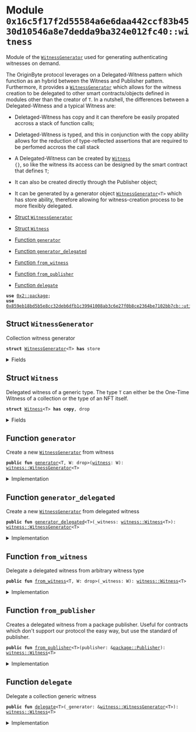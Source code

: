 
<a name="0x16c5f17f2d55584a6e6daa442ccf83b4530d10546a8e7dedda9ba324e012fc40_witness"></a>

# Module `0x16c5f17f2d55584a6e6daa442ccf83b4530d10546a8e7dedda9ba324e012fc40::witness`

Module of the <code><a href="witness.md#0x16c5f17f2d55584a6e6daa442ccf83b4530d10546a8e7dedda9ba324e012fc40_witness_WitnessGenerator">WitnessGenerator</a></code> used for generating authenticating
witnesses on demand.

The OriginByte protocol leverages on a Delegated-Witness pattern which function
as an hybrid between the Witness and Publisher pattern. Furthermore, it provides
a <code><a href="witness.md#0x16c5f17f2d55584a6e6daa442ccf83b4530d10546a8e7dedda9ba324e012fc40_witness_WitnessGenerator">WitnessGenerator</a></code> which allows for the witness creation to be delegated to
other smart contracts/objects defined in modules other than the creator of <code>T</code>.
In a nutshell, the differences between a Delegated-Witness and a typical Witness are:

- Deletaged-Witness has copy and it can therefore be easily propated accross
a stack of function calls;
- Deletaged-Witness is typed, and this in conjunction with the copy ability allows for the
reduction of type-reflected assertions that are required to be perfomed accross the call stack
- A Delegated-Witness can be created by <code><a href="witness.md#0x16c5f17f2d55584a6e6daa442ccf83b4530d10546a8e7dedda9ba324e012fc40_witness_Witness">Witness</a> {}</code>, so like the witness its access can be
designed by the smart contract that defines <code>T</code>;
- It can also be created directly through the Publisher object;
- It can be generated by a generator object <code><a href="witness.md#0x16c5f17f2d55584a6e6daa442ccf83b4530d10546a8e7dedda9ba324e012fc40_witness_WitnessGenerator">WitnessGenerator</a>&lt;T&gt;</code> which has store ability,
therefore allowing for witness-creation process to be more flexibly delegated.


-  [Struct `WitnessGenerator`](#0x16c5f17f2d55584a6e6daa442ccf83b4530d10546a8e7dedda9ba324e012fc40_witness_WitnessGenerator)
-  [Struct `Witness`](#0x16c5f17f2d55584a6e6daa442ccf83b4530d10546a8e7dedda9ba324e012fc40_witness_Witness)
-  [Function `generator`](#0x16c5f17f2d55584a6e6daa442ccf83b4530d10546a8e7dedda9ba324e012fc40_witness_generator)
-  [Function `generator_delegated`](#0x16c5f17f2d55584a6e6daa442ccf83b4530d10546a8e7dedda9ba324e012fc40_witness_generator_delegated)
-  [Function `from_witness`](#0x16c5f17f2d55584a6e6daa442ccf83b4530d10546a8e7dedda9ba324e012fc40_witness_from_witness)
-  [Function `from_publisher`](#0x16c5f17f2d55584a6e6daa442ccf83b4530d10546a8e7dedda9ba324e012fc40_witness_from_publisher)
-  [Function `delegate`](#0x16c5f17f2d55584a6e6daa442ccf83b4530d10546a8e7dedda9ba324e012fc40_witness_delegate)


<pre><code><b>use</b> <a href="">0x2::package</a>;
<b>use</b> <a href="">0x859eb18bd5b5e8cc32deb6dfb1c39941008ab3c6e27f0b8ce2364be7102bb7cb::utils</a>;
</code></pre>



<a name="0x16c5f17f2d55584a6e6daa442ccf83b4530d10546a8e7dedda9ba324e012fc40_witness_WitnessGenerator"></a>

## Struct `WitnessGenerator`

Collection witness generator


<pre><code><b>struct</b> <a href="witness.md#0x16c5f17f2d55584a6e6daa442ccf83b4530d10546a8e7dedda9ba324e012fc40_witness_WitnessGenerator">WitnessGenerator</a>&lt;T&gt; <b>has</b> store
</code></pre>



<details>
<summary>Fields</summary>


<dl>
<dt>
<code>dummy_field: bool</code>
</dt>
<dd>

</dd>
</dl>


</details>

<a name="0x16c5f17f2d55584a6e6daa442ccf83b4530d10546a8e7dedda9ba324e012fc40_witness_Witness"></a>

## Struct `Witness`

Delegated witness of a generic type. The type <code>T</code> can either be
the One-Time Witness of a collection or the type of an NFT itself.


<pre><code><b>struct</b> <a href="witness.md#0x16c5f17f2d55584a6e6daa442ccf83b4530d10546a8e7dedda9ba324e012fc40_witness_Witness">Witness</a>&lt;T&gt; <b>has</b> <b>copy</b>, drop
</code></pre>



<details>
<summary>Fields</summary>


<dl>
<dt>
<code>dummy_field: bool</code>
</dt>
<dd>

</dd>
</dl>


</details>

<a name="0x16c5f17f2d55584a6e6daa442ccf83b4530d10546a8e7dedda9ba324e012fc40_witness_generator"></a>

## Function `generator`

Create a new <code><a href="witness.md#0x16c5f17f2d55584a6e6daa442ccf83b4530d10546a8e7dedda9ba324e012fc40_witness_WitnessGenerator">WitnessGenerator</a></code> from witness


<pre><code><b>public</b> <b>fun</b> <a href="witness.md#0x16c5f17f2d55584a6e6daa442ccf83b4530d10546a8e7dedda9ba324e012fc40_witness_generator">generator</a>&lt;T, W: drop&gt;(<a href="witness.md#0x16c5f17f2d55584a6e6daa442ccf83b4530d10546a8e7dedda9ba324e012fc40_witness">witness</a>: W): <a href="witness.md#0x16c5f17f2d55584a6e6daa442ccf83b4530d10546a8e7dedda9ba324e012fc40_witness_WitnessGenerator">witness::WitnessGenerator</a>&lt;T&gt;
</code></pre>



<details>
<summary>Implementation</summary>


<pre><code><b>public</b> <b>fun</b> <a href="witness.md#0x16c5f17f2d55584a6e6daa442ccf83b4530d10546a8e7dedda9ba324e012fc40_witness_generator">generator</a>&lt;T, W: drop&gt;(<a href="witness.md#0x16c5f17f2d55584a6e6daa442ccf83b4530d10546a8e7dedda9ba324e012fc40_witness">witness</a>: W): <a href="witness.md#0x16c5f17f2d55584a6e6daa442ccf83b4530d10546a8e7dedda9ba324e012fc40_witness_WitnessGenerator">WitnessGenerator</a>&lt;T&gt; {
    <a href="witness.md#0x16c5f17f2d55584a6e6daa442ccf83b4530d10546a8e7dedda9ba324e012fc40_witness_generator_delegated">generator_delegated</a>(<a href="witness.md#0x16c5f17f2d55584a6e6daa442ccf83b4530d10546a8e7dedda9ba324e012fc40_witness_from_witness">from_witness</a>&lt;T, W&gt;(<a href="witness.md#0x16c5f17f2d55584a6e6daa442ccf83b4530d10546a8e7dedda9ba324e012fc40_witness">witness</a>))
}
</code></pre>



</details>

<a name="0x16c5f17f2d55584a6e6daa442ccf83b4530d10546a8e7dedda9ba324e012fc40_witness_generator_delegated"></a>

## Function `generator_delegated`

Create a new <code><a href="witness.md#0x16c5f17f2d55584a6e6daa442ccf83b4530d10546a8e7dedda9ba324e012fc40_witness_WitnessGenerator">WitnessGenerator</a></code> from delegated witness


<pre><code><b>public</b> <b>fun</b> <a href="witness.md#0x16c5f17f2d55584a6e6daa442ccf83b4530d10546a8e7dedda9ba324e012fc40_witness_generator_delegated">generator_delegated</a>&lt;T&gt;(_witness: <a href="witness.md#0x16c5f17f2d55584a6e6daa442ccf83b4530d10546a8e7dedda9ba324e012fc40_witness_Witness">witness::Witness</a>&lt;T&gt;): <a href="witness.md#0x16c5f17f2d55584a6e6daa442ccf83b4530d10546a8e7dedda9ba324e012fc40_witness_WitnessGenerator">witness::WitnessGenerator</a>&lt;T&gt;
</code></pre>



<details>
<summary>Implementation</summary>


<pre><code><b>public</b> <b>fun</b> <a href="witness.md#0x16c5f17f2d55584a6e6daa442ccf83b4530d10546a8e7dedda9ba324e012fc40_witness_generator_delegated">generator_delegated</a>&lt;T&gt;(
    _witness: <a href="witness.md#0x16c5f17f2d55584a6e6daa442ccf83b4530d10546a8e7dedda9ba324e012fc40_witness_Witness">Witness</a>&lt;T&gt;,
): <a href="witness.md#0x16c5f17f2d55584a6e6daa442ccf83b4530d10546a8e7dedda9ba324e012fc40_witness_WitnessGenerator">WitnessGenerator</a>&lt;T&gt; {
    <a href="witness.md#0x16c5f17f2d55584a6e6daa442ccf83b4530d10546a8e7dedda9ba324e012fc40_witness_WitnessGenerator">WitnessGenerator</a> {}
}
</code></pre>



</details>

<a name="0x16c5f17f2d55584a6e6daa442ccf83b4530d10546a8e7dedda9ba324e012fc40_witness_from_witness"></a>

## Function `from_witness`

Delegate a delegated witness from arbitrary witness type


<pre><code><b>public</b> <b>fun</b> <a href="witness.md#0x16c5f17f2d55584a6e6daa442ccf83b4530d10546a8e7dedda9ba324e012fc40_witness_from_witness">from_witness</a>&lt;T, W: drop&gt;(_witness: W): <a href="witness.md#0x16c5f17f2d55584a6e6daa442ccf83b4530d10546a8e7dedda9ba324e012fc40_witness_Witness">witness::Witness</a>&lt;T&gt;
</code></pre>



<details>
<summary>Implementation</summary>


<pre><code><b>public</b> <b>fun</b> <a href="witness.md#0x16c5f17f2d55584a6e6daa442ccf83b4530d10546a8e7dedda9ba324e012fc40_witness_from_witness">from_witness</a>&lt;T, W: drop&gt;(_witness: W): <a href="witness.md#0x16c5f17f2d55584a6e6daa442ccf83b4530d10546a8e7dedda9ba324e012fc40_witness_Witness">Witness</a>&lt;T&gt; {
    <a href="_assert_same_module_as_witness">utils::assert_same_module_as_witness</a>&lt;T, W&gt;();
    <a href="witness.md#0x16c5f17f2d55584a6e6daa442ccf83b4530d10546a8e7dedda9ba324e012fc40_witness_Witness">Witness</a> {}
}
</code></pre>



</details>

<a name="0x16c5f17f2d55584a6e6daa442ccf83b4530d10546a8e7dedda9ba324e012fc40_witness_from_publisher"></a>

## Function `from_publisher`

Creates a delegated witness from a package publisher.
Useful for contracts which don't support our protocol the easy way,
but use the standard of publisher.


<pre><code><b>public</b> <b>fun</b> <a href="witness.md#0x16c5f17f2d55584a6e6daa442ccf83b4530d10546a8e7dedda9ba324e012fc40_witness_from_publisher">from_publisher</a>&lt;T&gt;(publisher: &<a href="_Publisher">package::Publisher</a>): <a href="witness.md#0x16c5f17f2d55584a6e6daa442ccf83b4530d10546a8e7dedda9ba324e012fc40_witness_Witness">witness::Witness</a>&lt;T&gt;
</code></pre>



<details>
<summary>Implementation</summary>


<pre><code><b>public</b> <b>fun</b> <a href="witness.md#0x16c5f17f2d55584a6e6daa442ccf83b4530d10546a8e7dedda9ba324e012fc40_witness_from_publisher">from_publisher</a>&lt;T&gt;(publisher: &Publisher): <a href="witness.md#0x16c5f17f2d55584a6e6daa442ccf83b4530d10546a8e7dedda9ba324e012fc40_witness_Witness">Witness</a>&lt;T&gt; {
    <a href="_assert_publisher">utils::assert_publisher</a>&lt;T&gt;(publisher);
    <a href="witness.md#0x16c5f17f2d55584a6e6daa442ccf83b4530d10546a8e7dedda9ba324e012fc40_witness_Witness">Witness</a> {}
}
</code></pre>



</details>

<a name="0x16c5f17f2d55584a6e6daa442ccf83b4530d10546a8e7dedda9ba324e012fc40_witness_delegate"></a>

## Function `delegate`

Delegate a collection generic witness


<pre><code><b>public</b> <b>fun</b> <a href="witness.md#0x16c5f17f2d55584a6e6daa442ccf83b4530d10546a8e7dedda9ba324e012fc40_witness_delegate">delegate</a>&lt;T&gt;(_generator: &<a href="witness.md#0x16c5f17f2d55584a6e6daa442ccf83b4530d10546a8e7dedda9ba324e012fc40_witness_WitnessGenerator">witness::WitnessGenerator</a>&lt;T&gt;): <a href="witness.md#0x16c5f17f2d55584a6e6daa442ccf83b4530d10546a8e7dedda9ba324e012fc40_witness_Witness">witness::Witness</a>&lt;T&gt;
</code></pre>



<details>
<summary>Implementation</summary>


<pre><code><b>public</b> <b>fun</b> <a href="witness.md#0x16c5f17f2d55584a6e6daa442ccf83b4530d10546a8e7dedda9ba324e012fc40_witness_delegate">delegate</a>&lt;T&gt;(_generator: &<a href="witness.md#0x16c5f17f2d55584a6e6daa442ccf83b4530d10546a8e7dedda9ba324e012fc40_witness_WitnessGenerator">WitnessGenerator</a>&lt;T&gt;): <a href="witness.md#0x16c5f17f2d55584a6e6daa442ccf83b4530d10546a8e7dedda9ba324e012fc40_witness_Witness">Witness</a>&lt;T&gt; {
    <a href="witness.md#0x16c5f17f2d55584a6e6daa442ccf83b4530d10546a8e7dedda9ba324e012fc40_witness_Witness">Witness</a> {}
}
</code></pre>



</details>
